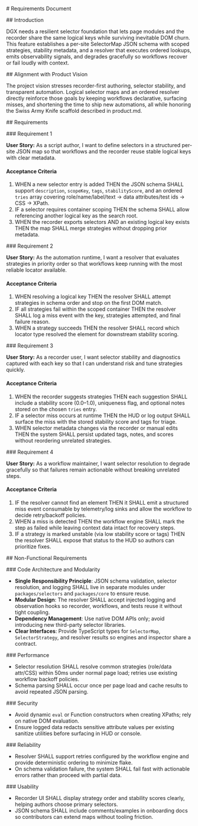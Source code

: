 \# Requirements Document

\## Introduction

DGX needs a resilient selector foundation that lets page modules and the recorder share the same logical keys while surviving inevitable DOM churn. This feature establishes a per-site SelectorMap JSON schema with scoped strategies, stability metadata, and a resolver that executes ordered lookups, emits observability signals, and degrades gracefully so workflows recover or fail loudly with context.

\## Alignment with Product Vision

The project vision stresses recorder-first authoring, selector stability, and transparent automation. Logical selector maps and an ordered resolver directly reinforce those goals by keeping workflows declarative, surfacing misses, and shortening the time to ship new automations, all while honoring the Swiss Army Knife scaffold described in product.md.

\## Requirements

\### Requirement 1

**User Story:** As a script author, I want to define selectors in a structured per-site JSON map so that workflows and the recorder reuse stable logical keys with clear metadata.

#### Acceptance Criteria

1. WHEN a new selector entry is added THEN the JSON schema SHALL support `description`, `scopeKey`, `tags`, `stabilityScore`, and an ordered `tries` array covering role/name/label/text → data attributes/test ids → CSS → XPath.
2. IF a selector requires container scoping THEN the schema SHALL allow referencing another logical key as the search root.
3. WHEN the recorder exports selectors AND an existing logical key exists THEN the map SHALL merge strategies without dropping prior metadata.

\### Requirement 2

**User Story:** As the automation runtime, I want a resolver that evaluates strategies in priority order so that workflows keep running with the most reliable locator available.

#### Acceptance Criteria

1. WHEN resolving a logical key THEN the resolver SHALL attempt strategies in schema order and stop on the first DOM match.
2. IF all strategies fail within the scoped container THEN the resolver SHALL log a miss event with the key, strategies attempted, and final failure reason.
3. WHEN a strategy succeeds THEN the resolver SHALL record which locator type resolved the element for downstream stability scoring.

\### Requirement 3

**User Story:** As a recorder user, I want selector stability and diagnostics captured with each key so that I can understand risk and tune strategies quickly.

#### Acceptance Criteria

1. WHEN the recorder suggests strategies THEN each suggestion SHALL include a stability score (0.0–1.0), uniqueness flag, and optional notes stored on the chosen `tries` entry.
2. IF a selector miss occurs at runtime THEN the HUD or log output SHALL surface the miss with the stored stability score and tags for triage.
3. WHEN selector metadata changes via the recorder or manual edits THEN the system SHALL persist updated tags, notes, and scores without reordering unrelated strategies.

\### Requirement 4

**User Story:** As a workflow maintainer, I want selector resolution to degrade gracefully so that failures remain actionable without breaking unrelated steps.

#### Acceptance Criteria

1. IF the resolver cannot find an element THEN it SHALL emit a structured miss event consumable by telemetry/log sinks and allow the workflow to decide retry/backoff policies.
2. WHEN a miss is detected THEN the workflow engine SHALL mark the step as failed while leaving context data intact for recovery steps.
3. IF a strategy is marked unstable (via low stability score or tags) THEN the resolver SHALL expose that status to the HUD so authors can prioritize fixes.

\## Non-Functional Requirements

\### Code Architecture and Modularity
- **Single Responsibility Principle**: JSON schema validation, selector resolution, and logging SHALL live in separate modules under `packages/selectors` and `packages/core` to ensure reuse.
- **Modular Design**: The resolver SHALL accept injected logging and observation hooks so recorder, workflows, and tests reuse it without tight coupling.
- **Dependency Management**: Use native DOM APIs only; avoid introducing new third-party selector libraries.
- **Clear Interfaces**: Provide TypeScript types for `SelectorMap`, `SelectorStrategy`, and resolver results so engines and inspector share a contract.

\### Performance
- Selector resolution SHALL resolve common strategies (role/data attr/CSS) within 50ms under normal page load; retries use existing workflow backoff policies.
- Schema parsing SHALL occur once per page load and cache results to avoid repeated JSON parsing.

\### Security
- Avoid dynamic `eval` or Function constructors when creating XPaths; rely on native DOM evaluation.
- Ensure logged data redacts sensitive attribute values per existing sanitize utilities before surfacing in HUD or console.

\### Reliability
- Resolver SHALL support retries configured by the workflow engine and provide deterministic ordering to minimize flake.
- On schema validation failure, the system SHALL fail fast with actionable errors rather than proceed with partial data.

\### Usability
- Recorder UI SHALL display strategy order and stability scores clearly, helping authors choose primary selectors.
- JSON schema SHALL include comments/examples in onboarding docs so contributors can extend maps without tooling friction.
